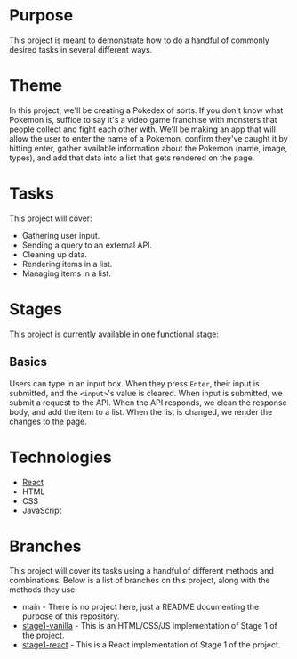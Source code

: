 # Purpose

This project is meant to demonstrate how to do a handful of commonly desired tasks in several different ways.

# Theme

In this project, we'll be creating a Pokedex of sorts. If you don't know what Pokemon is, suffice to say it's a video game franchise with monsters that people collect and fight each other with. We'll be making an app that will allow the user to enter the name of a Pokemon, confirm they've caught it by hitting enter, gather available information about the Pokemon (name, image, types), and add that data into a list that gets rendered on the page.

# Tasks

This project will cover:

- Gathering user input.
- Sending a query to an external API.
- Cleaning up data.
- Rendering items in a list.
- Managing items in a list.

# Stages

This project is currently available in one functional stage:

## Basics

Users can type in an input box. When they press `Enter`, their input is submitted, and the `<input>`'s value is cleared. When input is submitted, we submit a request to the API. When the API responds, we clean the response body, and add the item to a list. When the list is changed, we render the changes to the page.

# Technologies

- [React](https://reactjs.org/)
- HTML
- CSS
- JavaScript

# Branches

This project will cover its tasks using a handful of different methods and combinations. Below is a list of branches on this project, along with the methods they use:

- main - There is no project here, just a README documenting the purpose of this repository.
- [stage1-vanilla](https://github.com/tmetcalfe89/tim-pokedex/tree/stage1-vanilla) - This is an HTML/CSS/JS implementation of Stage 1 of the project.
- [stage1-react](https://github.com/tmetcalfe89/tim-pokedex/tree/stage1-react) - This is a React implementation of Stage 1 of the project.
